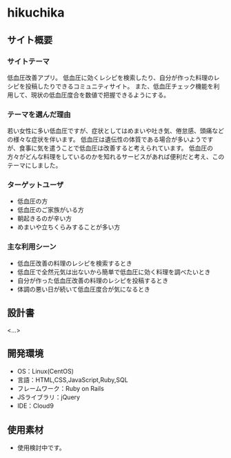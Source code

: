 # hikuchika

## サイト概要
### サイトテーマ
低血圧改善アプリ。
低血圧に効くレシピを検索したり、自分が作った料理のレシピを投稿したりできるコミュニティサイト。
また、低血圧チェック機能を利用して、現状の低血圧度合を数値で把握できるようにする。

### テーマを選んだ理由
若い女性に多い低血圧ですが、症状としてはめまいや吐き気、倦怠感、頭痛などの様々な症状を伴います。
低血圧は遺伝性の体質である場合が多いようですが、食事に気を遣うことで低血圧は改善すると考えられています。
低血圧の方々がどんな料理をしているのかを知れるサービスがあれば便利だと考え、このテーマにしました。

### ターゲットユーザ
- 低血圧の方
- 低血圧のご家族がいる方
- 朝起きるのが辛い方
- めまいや立ちくらみすることが多い方

### 主な利用シーン
- 低血圧改善の料理のレシピを検索するとき
- 低血圧で全然元気は出ないから簡単で低血圧に効く料理を調べたいとき
- 自分が作った低血圧改善の料理のレシピを投稿するとき
- 体調の悪い日が続いて低血圧度合が気になるとき

## 設計書
<...>

## 開発環境
- OS：Linux(CentOS)
- 言語：HTML,CSS,JavaScript,Ruby,SQL
- フレームワーク：Ruby on Rails
- JSライブラリ：jQuery
- IDE：Cloud9

## 使用素材
- 使用検討中です。
